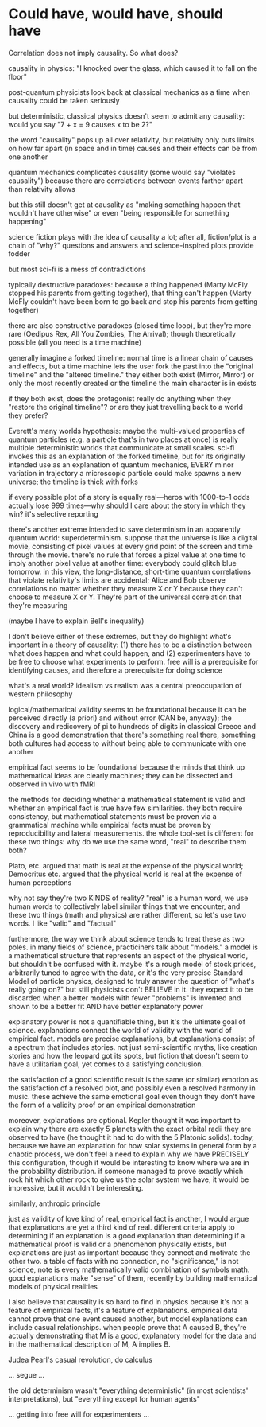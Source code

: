 # Could have, would have, should have

Correlation does not imply causality. So what does?

causality in physics: "I knocked over the glass, which caused it to fall on the floor"

post-quantum physicists look back at classical mechanics as a time when causality could be taken seriously

but deterministic, classical physics doesn't seem to admit any causality: would you say "7 + x = 9 causes x to be 2?"

the word "causality" pops up all over relativity, but relativity only puts limits on how far apart (in space and in time) causes and their effects can be from one another

quantum mechanics complicates causality (some would say "violates causality") because there are correlations between events farther apart than relativity allows

but this still doesn't get at causality as "making something happen that wouldn't have otherwise" or even "being responsible for something happening"

science fiction plays with the idea of causality a lot; after all, fiction/plot is a chain of "why?" questions and answers and science-inspired plots provide fodder

but most sci-fi is a mess of contradictions

typically destructive paradoxes: because a thing happened (Marty McFly stopped his parents from getting together), that thing can't happen (Marty McFly couldn't have been born to go back and stop his parents from getting together)

there are also constructive paradoxes (closed time loop), but they're more rare (Oedipus Rex, All You Zombies, The Arrival); though theoretically possible (all you need is a time machine)

generally imagine a forked timeline: normal time is a linear chain of causes and effects, but a time machine lets the user fork the past into the "original timeline" and the "altered timeline." they either both exist (Mirror, Mirror) or only the most recently created or the timeline the main character is in exists

if they both exist, does the protagonist really do anything when they "restore the original timeline"? or are they just travelling back to a world they prefer?

Everett's many worlds hypothesis: maybe the multi-valued properties of quantum particles (e.g. a particle that's in two places at once) is really multiple deterministic worlds that communicate at small scales. sci-fi invokes this as an explanation of the forked timeline, but for its originally intended use as an explanation of quantum mechanics, EVERY minor variation in trajectory a microscopic particle could make spawns a new universe; the timeline is thick with forks

if every possible plot of a story is equally real—heros with 1000-to-1 odds actually lose 999 times—why should I care about the story in which they win? it's selective reporting

there's another extreme intended to save determinism in an apparently quantum world: superdeterminism. suppose that the universe is like a digital movie, consisting of pixel values at every grid point of the screen and time through the movie. there's no rule that forces a pixel value at one time to imply another pixel value at another time: everybody could glitch blue tomorrow. in this view, the long-distance, short-time quantum correlations that violate relativity's limits are accidental; Alice and Bob observe correlations no matter whether they measure X or Y because they can't choose to measure X or Y. They're part of the universal correlation that they're measuring

(maybe I have to explain Bell's inequality)

I don't believe either of these extremes, but they do highlight what's important in a theory of causality: (1) there has to be a distinction between what does happen and what could happen, and (2) experimenters have to be free to choose what experiments to perform. free will is a prerequisite for identifying causes, and therefore a prerequisite for doing science

what's a real world? idealism vs realism was a central preoccupation of western philosophy

logical/mathematical validity seems to be foundational because it can be perceived directly (a priori) and without error (CAN be, anyway); the discovery and redicovery of pi to hundreds of digits in classical Greece and China is a good demonstration that there's something real there, something both cultures had access to without being able to communicate with one another

empirical fact seems to be foundational because the minds that think up mathematical ideas are clearly machines; they can be dissected and observed in vivo with fMRI

the methods for deciding whether a mathematical statement is valid and whether an empirical fact is true have few similarities. they both require consistency, but mathematical statements must be proven via a grammatical machine while empirical facts must be proven by reproducibility and lateral measurements. the whole tool-set is different for these two things: why do we use the same word, "real" to describe them both?

Plato, etc. argued that math is real at the expense of the physical world; Democritus etc. argued that the physical world is real at the expense of human perceptions

why not say they're two KINDS of reality? "real" is a human word, we use human words to collectively label similar things that we encounter, and these two things (math and physics) are rather different, so let's use two words. I like "valid" and "factual"

furthermore, the way we think about science tends to treat these as two poles. in many fields of science, practiciners talk about "models." a model is a mathematical structure that represents an aspect of the physical world, but shouldn't be confused with it. maybe it's a rough model of stock prices, arbitrarily tuned to agree with the data, or it's the very precise Standard Model of particle physics, designed to truly answer the question of "what's really going on?" but still physicists don't BELIEVE in it. they expect it to be discarded when a better models with fewer "problems" is invented and shown to be a better fit AND have better explanatory power

explanatory power is not a quantifiable thing, but it's the ultimate goal of science. explanations connect the world of validity with the world of empirical fact. models are precise explanations, but explanations consist of a spectrum that includes stories. not just semi-scientific myths, like creation stories and how the leopard got its spots, but fiction that doesn't seem to have a utilitarian goal, yet comes to a satisfying conclusion.

the satisfaction of a good scientific result is the same (or similar) emotion as the satisfaction of a resolved plot, and possibly even a resolved harmony in music. these achieve the same emotional goal even though they don't have the form of a validity proof or an empirical demonstration

moreover, explanations are optional. Kepler thought it was important to explain why there are exactly 5 planets with the exact orbital radii they are observed to have (he thought it had to do with the 5 Platonic solids). today, because we have an explanation for how solar systems in general form by a chaotic process, we don't feel a need to explain why we have PRECISELY this configuration, though it would be interesting to know where we are in the probability distribution. if someone managed to prove exactly which rock hit which other rock to give us the solar system we have, it would be impressive, but it wouldn't be interesting.

similarly, anthropic principle

just as validity of love kind of real, empirical fact is another, I would argue that explanations are yet a third kind of real. different criteria apply to determining if an explanation is a good explanation than determining if a mathematical proof is valid or a phenomenon physically exists, but explanations are just as important because they connect and motivate the other two. a table of facts with no connection, no "significance," is not science, note is every mathematically valid combination of symbols math. good explanations make "sense" of them, recently by building mathematical models of physical realities

I also believe that causality is so hard to find in physics because it's not a feature of empirical facts, it's a feature of explanations. empirical data cannot prove that one event caused another, but model explanations can include casual relationships. when people prove that A caused B, they're actually demonstrating that M is a good, explanatory model for the data and in the mathematical description of M, A implies B.

Judea Pearl's casual revolution, do calculus



... segue ...

the old determinism wasn't "everything deterministic" (in most scientists' interpretations), but "everything except for human agents"

... getting into free will for experimenters ...
